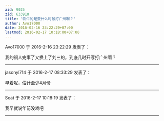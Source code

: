 ```yaml
---
aid: 9025
zid: 633910
title: '吹牛的是要什么时候打广州啊？'
author: Avo17000
date: 2016-02-16 23:22:29+07:00
lastmod: 2016-02-17 10:18:00+07:00
---
```


Avo17000 于 2016-2-16 23:22:29 发表了：

我的铜人完事了又换上了刘三的，到底几时开写打广州啊？

---------

jasonyl714 于 2016-2-17 08:33:29 发表了：

早着呢，估计至少4月份

---------

Scat 于 2016-2-17 10:18:19 发表了：

我早就说年前没戏吧

---------


